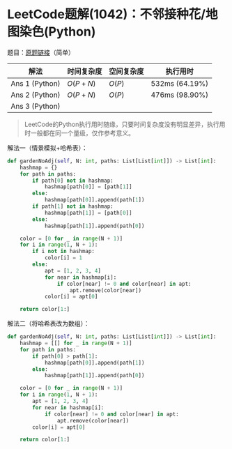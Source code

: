 # LeetCode题解(1042)：不邻接种花/地图染色(Python)

题目：[原题链接](https://leetcode-cn.com/problems/flower-planting-with-no-adjacent/)（简单）

| 解法           | 时间复杂度 | 空间复杂度 | 执行用时       |
| -------------- | ---------- | ---------- | -------------- |
| Ans 1 (Python) | $O(P+N)$   | $O(P)$     | 532ms (64.19%) |
| Ans 2 (Python) | $O(P+N)$   | $O(P)$     | 476ms (98.90%) |
| Ans 3 (Python) |            |            |                |

>  LeetCode的Python执行用时随缘，只要时间复杂度没有明显差异，执行用时一般都在同一个量级，仅作参考意义。

解法一（情景模拟+哈希表）：

```python
def gardenNoAdj(self, N: int, paths: List[List[int]]) -> List[int]:
    hashmap = {}
    for path in paths:
        if path[0] not in hashmap:
            hashmap[path[0]] = [path[1]]
        else:
            hashmap[path[0]].append(path[1])
        if path[1] not in hashmap:
            hashmap[path[1]] = [path[0]]
        else:
            hashmap[path[1]].append(path[0])

    color = [0 for _ in range(N + 1)]
    for i in range(1, N + 1):
        if i not in hashmap:
            color[i] = 1
        else:
            apt = [1, 2, 3, 4]
            for near in hashmap[i]:
                if color[near] != 0 and color[near] in apt:
                    apt.remove(color[near])
            color[i] = apt[0]

    return color[1:]
```

解法二（将哈希表改为数组）：

```python
def gardenNoAdj(self, N: int, paths: List[List[int]]) -> List[int]:
    hashmap = [[] for _ in range(N + 1)]
    for path in paths:
        if path[0] > path[1]:
            hashmap[path[0]].append(path[1])
        else:
            hashmap[path[1]].append(path[0])

    color = [0 for _ in range(N + 1)]
    for i in range(1, N + 1):
        apt = [1, 2, 3, 4]
        for near in hashmap[i]:
            if color[near] != 0 and color[near] in apt:
                apt.remove(color[near])
        color[i] = apt[0]

    return color[1:]
```







